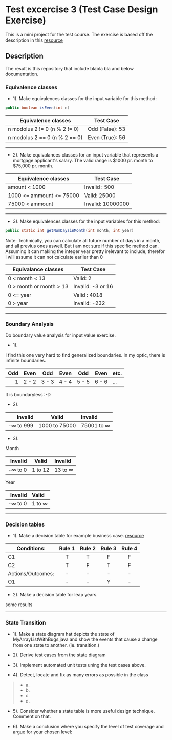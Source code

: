 # Test excercise 3 (Test Case Design Exercise)
This is a mini project for the test course. The exercise is based off the description in this [resource](https://github.com/datsoftlyngby/soft2018spring-test-teaching-material/blob/master/exercises/Test%20Case%20Exercises.pdf)

## Description



The result is this repository that include blabla bla and below documentation.


### Equivalence classes

- 1). Make equivalences classes for the input variable for this method: 
```java
public boolean isEven(int n)
```

Equivalence classes | Test Case
------------------ | ------------------------
n modolus 2 != 0 (n % 2 != 0)  | Odd (False): 53
n modolus 2 == 0 (n % 2 == 0) | Even (True): 56

------------------------

- 2). Make equivalances classes for an input variable that represents a mortgage applicant's salary. The valid range is $1000 pr. month to $75,000 pr. month.


Equivalence classes | Test Case
------------------- | ----------------
amount < 1000 | Invalid : 500
1000 <= ammount <= 75000 | Valid: 25000
75000 < ammount | Invalid: 10000000

-------------

- 3). Make equivalences classes for the input variables for this method:

```java
public static int getNumDaysinMonth(int month, int year)
```

Note: Technically, you can calculate all future number of days in a month, and all previus ones aswell. But i am not sure if this specific method can. Assuming it can making the integer year pretty irelevant to include, therefor i will assume it can not calculate earlier than 0

Equivalance classes       | Test Case
------------------------- | -------------------
0 < month < 13   | Valid: 2
0 > month or month > 13     | Invalid: -3  or 16
0 <= year | Valid : 4018
0 > year | Invalid: -232

-----------------------

### Boundary Analysis
Do boundary value analysis for input value exercise.

- 1).

I find this one very hard to find generalized boundaries. In my optic, there is infinite boundaries.

Odd | Even | Odd | Even | Odd | Even | etc.
---:| --- | --- | --- | --- | --- | ----
1 | 2 - 2 | 3 - 3 | 4 - 4 | 5 - 5 | 6 - 6 | ...

It is boundaryless :-D

- 2).

Invalid | Valid | Invalid
-----------:|:--------:|:--------
-∞ to 999 | 1000 to 75000 | 75001 to ∞

- 3).

Month

Invalid | Valid  | Invalid
-------:|:------:|:------------
-∞ to 0 | 1 to 12 | 13 to ∞


Year

Invalid | Valid
-------:|:-------
-∞ to 0 | 1 to ∞

----------

### Decision tables

- 1). Make a decision table for example business case. [resource](https://github.com/datsoftlyngby/soft2018spring-test-teaching-material/blob/master/exercises/Test%20Case%20Exercises.pdf)

Conditions:                | Rule 1 | Rule 2 | Rule 3 | Rule 4 |
-------------------------- |:------:|:------:|:------:|:------:|
C1          | T | T | F | F
C2          | T | F | T | F
Actions/Outcomes:   | - | - | - | -
O1 | - | - | Y | -

- 2). Make a decision table for leap years.


some results



-----------

### State Transition

- 1). Make a state diagram hat depicts the state of MyArrayListWithBugs.java and show the events that cause a change from one state to another. (ie. transition.)

- 2). Derive test cases from the state diagram

- 3). Implement automated unit tests uning the test cases above.

- 4). Detect, locate and fix as many errors as possible in the class
>- a. 
>- b. 
>- c.
>- d. 

- 5). Consider whether a state table is more useful design technique. Comment on that.

- 6). Make a conclusion where you specify the level of test coverage and argue for your chosen level:
